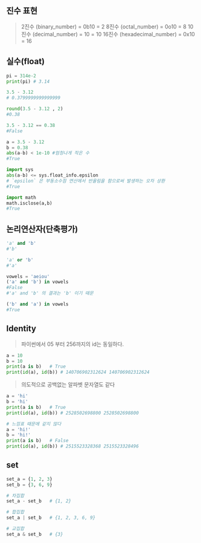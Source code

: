 ## 진수 표현

> 2진수 (binary_number) = 0b10 = 2
> 8진수 (octal_number) = 0o10 = 8
> 10진수 (decimal_number) = 10 = 10
> 16진수 (hexadecimal_number) = 0x10 = 16



## 실수(float)

``` python
pi = 314e-2
print(pi) # 3.14
```

```python
3.5 - 3.12
# 0.3799999999999999

round(3.5 - 3.12 , 2)
#0.38

3.5 - 3.12 == 0.38
#False
```

``` python
a = 3.5 - 3.12
b = 0.38
abs(a-b) < 1e-10 #엄청나게 작은 수
#True

import sys
abs(a-b) <= sys.float_info.epsilon
# `epsilon` 은 부동소수점 연산에서 반올림을 함으로써 발생하는 오차 상환
#True

import math
math.isclose(a,b)
#True
```



## 논리연산자(단축평가)

```python
'a' and 'b'
#'b'

'a' or 'b'
#'a'

vowels = 'aeiou'
('a' and 'b') in vowels
#False
#'a' and 'b' 의 결과는 'b' 이기 때문

('b' and 'a') in vowels
#True
```



## Identity

> 파이썬에서 05 부터 256까지의 id는 동일하다.

```python
a = 10
b = 10
print(a is b)	# True
print(id(a), id(b))	# 140706902312624 140706902312624
```

> 의도적으로 공백없는 알파벳 문자열도 같다

```python
a = 'hi'
b = 'hi'
print(a is b)	# True
print(id(a), id(b))	# 2528502698800 2528502698800

# 느낌표 때문에 같지 않다
a = 'hi!'
b = 'hi!'
print(a is b) 	# False
print(id(a), id(b))	# 2515523328368 2515523328496
```



## set

```python
set_a = {1, 2, 3}
set_b = {3, 6, 9}

# 차집합
set_a - set_b	# {1, 2}

# 합집합
set_a | set_b 	# {1, 2, 3, 6, 9}

# 교집합
set_a & set_b 	# {3}

```

